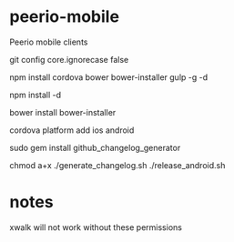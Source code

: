 peerio-mobile
=============

Peerio mobile clients

git config core.ignorecase false

npm install cordova bower bower-installer gulp -g -d

npm install -d

bower install
bower-installer

cordova platform add ios android

sudo  gem install github_changelog_generator

chmod a+x ./generate_changelog.sh ./release_android.sh

notes
============
xwalk will not work without these permissions
<uses-permission android:name="android.permission.ACCESS_WIFI_STATE" />
<uses-permission android:name="android.permission.ACCESS_NETWORK_STATE" />